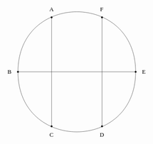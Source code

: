 <svg height='271.236pt' version='1.1' viewBox='-0.00132448 -271.231 233.668 271.236' width='233.668pt' xmlns='http://www.w3.org/2000/svg' xmlns:xlink='http://www.w3.org/1999/xlink'>
<defs>
<font horiz-adv-x='0' id='cmr10'>
<font-face ascent='750' descent='-250' font-family='cmr10' units-per-em='1000'/>
<glyph d='M398 696C393 709 391 716 375 716S356 710 351 696L144 98C126 47 86 32 32 31V0C55 1 98 3 134 3C165 3 217 1 249 0V31C199 31 174 56 174 82C174 85 175 95 176 97L222 228H469L522 75C523 71 525 65 525 61C525 31 469 31 442 31V0C478 3 548 3 586 3C629 3 675 2 717 0V31H699C639 31 625 38 614 71L398 696ZM345 584L458 259H233L345 584Z' glyph-name='A' horiz-adv-x='750' unicode='A' vert-adv-y='750'/>
<glyph d='M222 366V612C222 645 224 652 271 652H395C492 652 527 567 527 514C527 450 478 366 367 366H222ZM458 357C555 376 624 440 624 514C624 601 532 683 402 683H36V652H60C137 652 139 641 139 605V78C139 42 137 31 60 31H36V0H428C561 0 651 89 651 183C651 270 569 345 458 357ZM396 31H271C224 31 222 38 222 71V344H410C509 344 551 251 551 184C551 113 499 31 396 31Z' glyph-name='B' horiz-adv-x='708' unicode='B' vert-adv-y='708'/>
<glyph d='M56 342C56 135 218 -22 404 -22C567 -22 665 117 665 233C665 243 665 250 652 250C641 250 641 244 640 234C632 91 525 9 416 9C355 9 159 43 159 341C159 640 354 674 415 674C524 674 613 583 633 437C635 423 635 420 649 420C665 420 665 423 665 444V681C665 698 665 705 654 705C650 705 646 705 638 693L588 619C551 655 500 705 404 705C217 705 56 546 56 342Z' glyph-name='C' horiz-adv-x='722' unicode='C' vert-adv-y='722'/>
<glyph d='M35 683V652H59C136 652 138 641 138 605V78C138 42 136 31 59 31H35V0H401C569 0 707 148 707 336C707 526 572 683 401 683H35ZM273 31C226 31 224 38 224 71V612C224 645 226 652 273 652H373C435 652 504 630 555 559C598 500 607 414 607 336C607 225 588 165 552 116C532 89 475 31 374 31H273Z' glyph-name='D' horiz-adv-x='763' unicode='D' vert-adv-y='763'/>
<glyph d='M136 78C136 42 134 31 57 31H33V0H610L652 258H627C602 104 579 31 407 31H274C227 31 225 38 225 71V338H315C412 338 423 306 423 221H448V486H423C423 400 412 369 315 369H225V609C225 642 227 649 274 649H403C556 649 583 594 599 455H624L596 680H33V649H57C134 649 136 638 136 602V78Z' glyph-name='E' horiz-adv-x='680' unicode='E' vert-adv-y='680'/>
<glyph d='M582 680H33V649H57C134 649 136 638 136 602V78C136 42 134 31 57 31H33V0C68 3 146 3 185 3C226 3 317 3 353 0V31H320C225 31 225 44 225 79V325H311C407 325 417 293 417 208H442V473H417C417 389 407 356 311 356H225V609C225 642 227 649 274 649H394C544 649 569 593 585 455H610L582 680Z' glyph-name='F' horiz-adv-x='652' unicode='F' vert-adv-y='652'/>
</font>
</defs>
<style type='text/css'><![CDATA[
text.f0 {font-family:cmr10;font-size:9.96264px}
]]>
</style>
<g id='page1'>
<path d='M216.129 -135.613C216.129 -271.031 17.6992 -271.031 17.6992 -135.613' fill='none' stroke='#000000' stroke-width='0.399994'/>
<path d='M17.6992 -135.613C17.6992 -0.195 216.129 -0.195 216.129 -135.613' fill='none' stroke='#000000' stroke-width='0.399994'/>
<path d='M19.168 -135.613H214.66' fill='none' stroke='#000000' stroke-width='0.399994'/>
<path d='M74.3945 -226.273V-44.957' fill='none' stroke='#000000' stroke-width='0.399994'/>
<path d='M159.434 -44.957V-226.273' fill='none' stroke='#000000' stroke-width='0.399994'/>
<path d='M75.8047 -227.742C75.8047 -228.519 75.1719 -229.148 74.3945 -229.148C73.6172 -229.148 72.9844 -228.519 72.9844 -227.742C72.9844 -226.965 73.6172 -226.332 74.3945 -226.332C75.1719 -226.332 75.8047 -226.965 75.8047 -227.742Z'/>
<path d='M75.8047 -227.742C75.8047 -228.519 75.1719 -229.148 74.3945 -229.148C73.6172 -229.148 72.9844 -228.519 72.9844 -227.742C72.9844 -226.965 73.6172 -226.332 74.3945 -226.332C75.1719 -226.332 75.8047 -226.965 75.8047 -227.742Z' fill='none' stroke='#000000' stroke-miterlimit='10.0375' stroke-width='0.399994'/>
<path d='M19.1094 -135.613C19.1094 -136.391 18.4805 -137.023 17.6992 -137.023C16.9219 -137.023 16.293 -136.391 16.293 -135.613C16.293 -134.836 16.9219 -134.207 17.6992 -134.207C18.4805 -134.207 19.1094 -134.836 19.1094 -135.613Z'/>
<path d='M19.1094 -135.613C19.1094 -136.391 18.4805 -137.023 17.6992 -137.023C16.9219 -137.023 16.293 -136.391 16.293 -135.613C16.293 -134.836 16.9219 -134.207 17.6992 -134.207C18.4805 -134.207 19.1094 -134.836 19.1094 -135.613Z' fill='none' stroke='#000000' stroke-miterlimit='10.0375' stroke-width='0.399994'/>
<path d='M75.8047 -43.4883C75.8047 -44.2656 75.1719 -44.8945 74.3945 -44.8945C73.6172 -44.8945 72.9844 -44.2656 72.9844 -43.4883C72.9844 -42.707 73.6172 -42.0781 74.3945 -42.0781C75.1719 -42.0781 75.8047 -42.707 75.8047 -43.4883Z'/>
<path d='M75.8047 -43.4883C75.8047 -44.2656 75.1719 -44.8945 74.3945 -44.8945C73.6172 -44.8945 72.9844 -44.2656 72.9844 -43.4883C72.9844 -42.707 73.6172 -42.0781 74.3945 -42.0781C75.1719 -42.0781 75.8047 -42.707 75.8047 -43.4883Z' fill='none' stroke='#000000' stroke-miterlimit='10.0375' stroke-width='0.399994'/>
<path d='M160.844 -43.4883C160.844 -44.2656 160.211 -44.8945 159.434 -44.8945C158.656 -44.8945 158.027 -44.2656 158.027 -43.4883C158.027 -42.707 158.656 -42.0781 159.434 -42.0781C160.211 -42.0781 160.844 -42.707 160.844 -43.4883Z'/>
<path d='M160.844 -43.4883C160.844 -44.2656 160.211 -44.8945 159.434 -44.8945C158.656 -44.8945 158.027 -44.2656 158.027 -43.4883C158.027 -42.707 158.656 -42.0781 159.434 -42.0781C160.211 -42.0781 160.844 -42.707 160.844 -43.4883Z' fill='none' stroke='#000000' stroke-miterlimit='10.0375' stroke-width='0.399994'/>
<path d='M217.539 -135.613C217.539 -136.391 216.906 -137.023 216.129 -137.023C215.352 -137.023 214.719 -136.391 214.719 -135.613C214.719 -134.836 215.352 -134.207 216.129 -134.207C216.906 -134.207 217.539 -134.836 217.539 -135.613Z'/>
<path d='M217.539 -135.613C217.539 -136.391 216.906 -137.023 216.129 -137.023C215.352 -137.023 214.719 -136.391 214.719 -135.613C214.719 -134.836 215.352 -134.207 216.129 -134.207C216.906 -134.207 217.539 -134.836 217.539 -135.613Z' fill='none' stroke='#000000' stroke-miterlimit='10.0375' stroke-width='0.399994'/>
<path d='M160.844 -227.742C160.844 -228.519 160.211 -229.148 159.434 -229.148C158.656 -229.148 158.027 -228.519 158.027 -227.742C158.027 -226.965 158.656 -226.332 159.434 -226.332C160.211 -226.332 160.844 -226.965 160.844 -227.742Z'/>
<path d='M160.844 -227.742C160.844 -228.519 160.211 -229.148 159.434 -229.148C158.656 -229.148 158.027 -228.519 158.027 -227.742C158.027 -226.965 158.656 -226.332 159.434 -226.332C160.211 -226.332 160.844 -226.965 160.844 -227.742Z' fill='none' stroke='#000000' stroke-miterlimit='10.0375' stroke-width='0.399994'/>
<text class='f0' transform='matrix(1 0 0 1 -32.0828 -102.897)' x='102.741' y='-135.614'>A</text>
<text class='f0' transform='matrix(1 0 0 1 -102.742 3.404)' x='102.741' y='-135.614'>B</text>
<text class='f0' transform='matrix(1 0 0 1 -31.9445 109.704)' x='102.741' y='-135.614'>C</text>
<text class='f0' transform='matrix(1 0 0 1 53.442 -102.897)' x='102.741' y='-135.614'>F</text>
<text class='f0' transform='matrix(1 0 0 1 124.171 3.404)' x='102.741' y='-135.614'>E</text>
<text class='f0' transform='matrix(1 0 0 1 52.888 109.704)' x='102.741' y='-135.614'>D</text>
</g>
</svg>